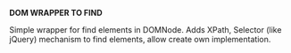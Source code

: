 **DOM WRAPPER TO FIND**

Simple wrapper for find elements in DOMNode. Adds XPath, Selector (like jQuery) mechanism to find elements, allow create own implementation.

